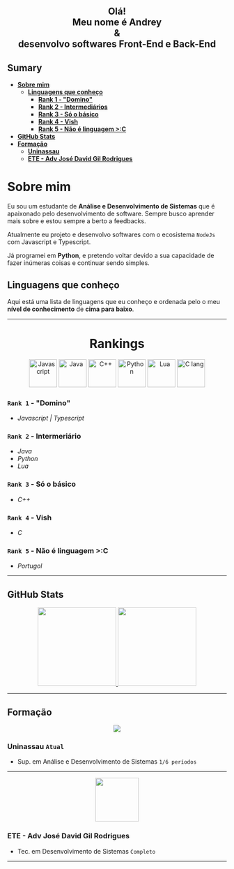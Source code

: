 <div align="center">
    <h2>Olá!<br>Meu nome é Andrey<br>&<br>desenvolvo softwares Front-End e Back-End</h2>
</div>

## Sumary

- [**Sobre mim**](#sobre-mim)
    - [**Linguagens que conheço**](#linguagens-que-conheço)
        - [**Rank 1 - "Domino"**](#rank-1---domino)
        - [**Rank 2 - Intermediários**](#rank-2---intermeriário)
        - [**Rank 3 - Só o básico**](#rank-3---só-o-básico)
        - [**Rank 4 - Vish**](#rank-4---vish)
        - [**Rank 5 - Não é linguagem >:C**](#rank-5---não-é-linguagem-c)
- [**GitHub Stats**](#github-stats)
- [**Formação**](#formação)
    - [**Uninassau**](#uninassau-atual)
    - [**ETE - Adv José David Gil Rodrigues**](#ete---adv-josé-david-gil-rodrigues)

# Sobre mim

Eu sou um estudante de **Análise e Desenvolvimento de Sistemas** que é apaixonado pelo desenvolvimento de software. Sempre busco aprender mais sobre e estou sempre a berto a feedbacks.

Atualmente eu projeto e desenvolvo softwares com o ecosistema `NodeJs` com Javascript e Typescript.

Já programei em **Python**, e pretendo voltar devido a sua capacidade de fazer inúmeras coisas e continuar sendo simples.

## Linguagens que conheço

Aqui está uma lista de linguagens que eu conheço e ordenada pelo o meu **nível de conhecimento** de **cima para baixo**.

---
<div align="center">
    <h1>Rankings</h1>
    <img src="https://upload.wikimedia.org/wikipedia/commons/9/99/Unofficial_JavaScript_logo_2.svg" alt="Javascript" height="64" />
    <img src="https://cdn-icons-png.flaticon.com/512/226/226777.png" alt="Java" height="64" />
    <img src="https://upload.wikimedia.org/wikipedia/commons/1/18/ISO_C%2B%2B_Logo.svg" alt="C++" height="64" />
    <img src="https://s3.dualstack.us-east-2.amazonaws.com/pythondotorg-assets/media/community/logos/python-logo-only.png" alt="Python" height="64" />
    <img src="https://upload.wikimedia.org/wikipedia/commons/c/cf/Lua-Logo.svg" alt="Lua" height="64" />
    <img src="https://upload.wikimedia.org/wikipedia/commons/1/18/C_Programming_Language.svg" alt="C lang" height="64" />
</div>

### `Rank 1` - "Domino"

- *Javascript | Typescript*

### `Rank 2` - Intermeriário

- *Java*
- *Python*
- *Lua*

### `Rank 3` - Só o básico

- *C++*

### `Rank 4` - Vish

- *C*

### `Rank 5` - Não é  linguagem >:C

- *Portugol*

---

## GitHub Stats

<div align="center">
    <a href="https://github.com/Andrey20Allyson">
    <img height="180em" src="https://github-readme-stats.vercel.app/api/top-langs/?username=Andrey20Allyson&layout=compact&langs_count=7&theme=onedark"/>
    <img height="180em" src="https://github-readme-stats.vercel.app/api?username=Andrey20Allyson&show_icons=true&theme=onedark&include_all_commits=true&count_private=true"/>
    </a>
</div>

---

## Formação

<div align="center">
    <img src="https://www.uninassau.edu.br/landpages/nassau/img/layout/logo-small.png">
</div>

### Uninassau `Atual`

- Sup. em Análise e Desenvolvimento de Sistemas `1/6 períodos`

---

<div align="center">
    <img src="https://scontent.frec42-1.fna.fbcdn.net/v/t39.30808-1/294059457_463329472463758_6720966147523984665_n.png?stp=dst-png_p200x200&_nc_cat=105&ccb=1-7&_nc_sid=c6021c&_nc_ohc=GKB-18la_cAAX8nmAVb&_nc_ht=scontent.frec42-1.fna&oh=00_AT8HsW6MIx7ALC8KwzYYAPBuY0bTz3AToHhCL65wOVjsNQ&oe=63266344" height="100">
</div>

### ETE - Adv José David Gil Rodrigues

- Tec. em Desenvolvimento de Sistemas `Completo`

---
